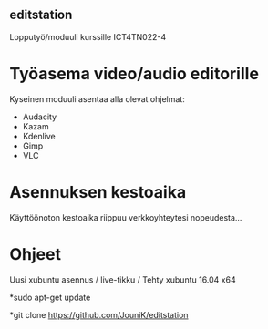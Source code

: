 ## editstation
Lopputyö/moduuli kurssille ICT4TN022-4

# Työasema video/audio editorille
Kyseinen moduuli asentaa alla olevat ohjelmat:
- Audacity
- Kazam
- Kdenlive
- Gimp
- VLC


# Asennuksen kestoaika
Käyttöönoton kestoaika riippuu verkkoyhteytesi nopeudesta...


# Ohjeet
Uusi xubuntu asennus / live-tikku / Tehty xubuntu 16.04 x64

*sudo apt-get update

*git clone https://github.com/JouniK/editstation
